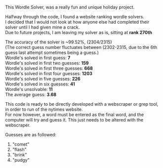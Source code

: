 This Wordle Solver, was a really fun and unique holiday project. <br/> 

Halfway through the code, I found a website ranking wordle solvers. <br/> 
I decided that I would not look at how anyone else had completed their solver until I had given mine a crack. <br/> 
Due to future projects, I am leaving my solver as is, sitting at **rank 270th**<br/> 

The accuracy of the solver is ~99.52%, (2304/2315) <br/> 
(The correct guess number fluctuates between (2302-2315, due to the 6th guess last attempt sometimes being a guess.)<br/> 
Wordle's solved in first guess: **7**<br/> 
Wordle's solved in first two guesses: **159**<br/> 
Wordle's solved in first three guesses: **668**<br/> 
Wordle's solved in first four guesses: **1203**<br/> 
Wordle's solved in five guesses: **226**<br/> 
Wordle's solved in six guesses: **41**<br/> 
Wordle's unsolvable: **11**<br/> 
The average guess: **3.68**<br/> 

This code is ready to be directly developed with a webscraper or grep tool, in order to run of the nytimes website. <br/> 
For now however, a word must be entered as the final word, and the computer will try and guess it. This just needs to be altered with the webscraper.<br/> 

Guesses are as followed:<br/> 
1. "comet"<br/> 
2. "flash"<br/> 
3. "brink"<br/> 
4. "pudgy"<br/> 
